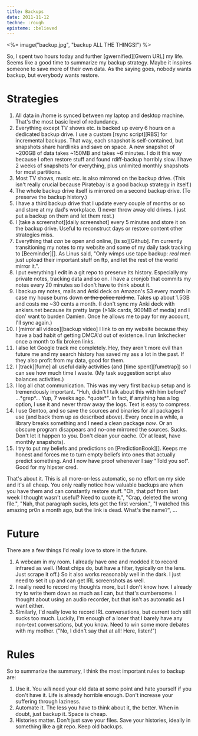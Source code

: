 ```yaml
---
title: Backups
date: 2011-11-12
techne: :rough
episteme: :believed
---
```


<%= image("backup.jpg", "backup ALL THE THINGS!") %>

So, I spent two hours today and further [gwernified][Gwern URL] my life. Seems like a good time to summarize my backup strategy. Maybe it inspires someone to save more of their own data. As the saying goes, nobody wants backup, but everybody wants restore.

# Strategies

1. All data in /home is synced between my laptop and desktop machine. That's the most basic level of redundancy.
2. Everything except TV shows etc. is backed up every 6 hours on a dedicated backup drive. I use a custom [rsync script][RBS] for incremental backups. That way, each snapshot is self-contained, but snapshots share hardlinks and save on space. A new snapshot of ~200GB of data takes ~150MB and takes ~6 minutes. I do it this way because I often restore stuff and found rdiff-backup horribly slow. I have 2 weeks of snapshots for everything, plus unlimited monthly snapshots for most partitions.
3. Most TV shows, music etc. is also mirrored on the backup drive. (This isn't really crucial because Piratebay is a good backup strategy in itself.)
4. The whole backup drive itself is mirrored on a second backup drive. (To preserve the backup history.)
5. I have a third backup drive that I update every couple of months or so and store at my dad's workplace. (I never throw away old drives. I just put a backup on them and let them rest.)
6. I [take a screenshot][daily screenshot] every 5 minutes and store it on the backup drive. Useful to reconstruct days or restore content other strategies miss.
7. Everything that *can* be open and online, [is so][Github]. I'm currently transitioning my notes to my website and some of my daily task tracking to [Beeminder][]. As Linus said, "Only wimps use tape backup: *real* men just upload their important stuff on ftp, and let the rest of the world mirror it.".
8. I put everything I edit in a git repo to preserve its history. Especially my private notes, tracking data and so on. I have a cronjob that commits my notes every 20 minutes so I don't have to think about it.
9. I backup my notes, mails and Anki deck on Amazon's S3 every month in case my house burns down <del>or the police raid me</del>. Takes up about 1.5GB and costs me ~30 cents a month. (I don't sync my Anki deck with ankisrs.net because its pretty large (>14k cards, 900MB of media) and I don' want to burden Damien. Once he allows me to pay for my account, I'll sync again.)
10. I [mirror all videos][backup video] I link to on my website because they have a bad habit of getting DMCA'd out of existence. I run linkchecker once a month to fix broken links.
11. I also let Google track me completely. Hey, they aren't more evil than future me and my search history has saved my ass a lot in the past. If they also profit from my data, good for them.
12. I [track][fume] all useful daily activities (and [time spent][fumetrap]) so I can see how much time I waste. (My task suggestion script also balances activities.)
13. I log all chat communication. This was my very first backup setup and is tremendously important. "Huh, didn't I talk about this with him before? ...\*grep\*... Yup, 7 weeks ago. \*quote\*". In fact, if anything has a log option, I use it and never throw away the logs. Text is easy to compress.
14. I use Gentoo, and so save the sources and binaries for all packages I use (and back them up as described above). Every once in a while, a library breaks something and I need a clean package *now*. Or an obscure program disappears and no-one mirrored the sources. Sucks. Don't let it happen to you. Don't clean your cache. (Or at least, have monthly snapshots).
15. I try to put my beliefs and predictions on [PredictionBook][]. Keeps me honest and forces me to turn empty beliefs into ones that actually predict something. And I now have proof whenever I say "Told you so!". Good for my hipster cred.

That's about it. This is all more-or-less automatic, so no effort on my side and it's all cheap. You only really notice how valuable backups are when you have them and can constantly restore stuff. "Oh, that pdf from last week I thought wasn't useful? Need to quote it.",  "Crap, deleted the wrong file.", "Nah, that paragraph sucks, lets get the first version.", "I watched this amazing pr0n a month ago, but the link is dead. What's the name?", ...

# Future

There are a few things I'd really love to store in the future.

1. A webcam in my room. I already have one and modded it to record infrared as well. (Most chips do, but have a filter, typically on the lens. Just scrape it off.) So it also works reasonably well in the dark. I just need to set it up and can get IRL screenshots as well.
2. I really need to record my thoughts more, but I don't know how. I already try to write them down as much as I can, but that's cumbersome. I thought about using an audio recorder, but that isn't as automatic as I want either.
3. Similarly, I'd really love to record IRL conversations, but current tech still sucks too much. Luckily, I'm enough of a loner that I barely have any non-text conversations, but you know. Need to win some more debates with my mother. ("No, I didn't say that at all! Here, listen!")

# Rules

So to summarize the summary, I think the most important rules to backup are:

1. Use it. You *will* need your old data at some point and hate yourself if you don't have it. Life is already horrible enough. Don't increase your suffering through laziness.
2. Automate it. The less you have to think about it, the better. When in doubt, just backup it. Space is cheap.
3. Histories matter. Don't just save your files. Save your histories, ideally in something like a git repo. Keep old backups.

